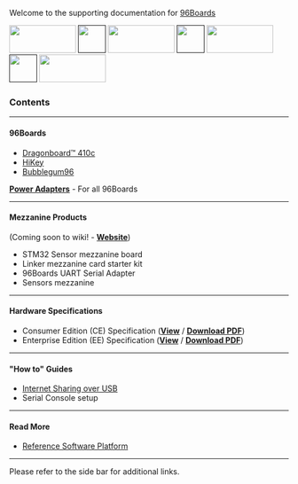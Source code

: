 Welcome to the supporting documentation for <a href="http://96boards.org" target="_blank">96Boards</a>

<a href="http://96boards.org" target="_blank"><img src="http://i.imgur.com/mKjYKTH.png" data-canonical-src="http://i.imgur.com/mKjYKTH.png" width="120" height="50" /></a>
[<img src="http://i.imgur.com/ou7F2lh.png" data-canonical-src="http://i.imgur.com/ou7F2lh.png" width="50" height="50" />]() 
<a href="https://www.96boards.org/products/ce/" target="_blank"><img src="http://i.imgur.com/QEilCHZ.png" data-canonical-src="http://i.imgur.com/QEilCHZ.png" width="120" height="50" /></a>
[<img src="http://i.imgur.com/ou7F2lh.png" data-canonical-src="http://i.imgur.com/ou7F2lh.png" width="50" height="50" />]() 
<a href="https://www.96boards.org/products/ee/" target="_blank"><img src="http://i.imgur.com/DLgo1qU.png" data-canonical-src="http://i.imgur.com/DLgo1qU.png" width="120" height="50" /></a>
[<img src="http://i.imgur.com/ou7F2lh.png" data-canonical-src="http://i.imgur.com/ou7F2lh.png" width="50" height="50" />]() 
<a href="https://www.96boards.org/products/mezzanine/" target="_blank"><img src="http://i.imgur.com/FU8ewZf.png" data-canonical-src="http://i.imgur.com/FU8ewZf.png" width="120" height="50" /></a>

### Contents

***

#### 96Boards
- [Dragonboard™ 410c](https://github.com/96boards/documentation/wiki/DragonBoard™-410c-Home)
- [HiKey](https://github.com/96boards/documentation/wiki/HiKey-Home)
- [Bubblegum96](https://github.com/96boards/documentation/wiki/Bubblegum96-Home)

<a href="https://www.96boards.org/products/accessories/power/" target="_blank">**Power Adapters**</a> - For all 96Boards

***

#### Mezzanine Products

(Coming soon to wiki! - <a href="https://www.96boards.org/products/mezzanine/" target="_blank">**Website**</a>)

- STM32 Sensor mezzanine board
- Linker mezzanine card starter kit
- 96Boards UART Serial Adapter
- Sensors mezzanine

***

#### Hardware Specifications

- Consumer Edition (CE) Specification (<a href="https://github.com/96boards/documentation/blob/master/96BoardsCESpecificationv1.0-EA1.pdf" target="_blank">**View**</a>
 / [**Download PDF**](https://www.96boards.org/ce-specification))
- Enterprise Edition (EE) Specification (<a href="https://github.com/96boards/documentation/blob/master/96BoardsEESpecificationv1.0.pdf" target="_blank">**View**</a>
 / [**Download PDF**](https://www.96boards.org/ee-specification))

***

#### "How to" Guides

- [Internet Sharing over USB](https://github.com/96boards/documentation/wiki/Sharing-Internet-connections-over-USB-on-96Boards)
- Serial Console setup

***

#### Read More

- [Reference Software Platform](https://github.com/96boards/documentation/wiki/ReferencePlatform)

***

Please refer to the side bar for additional links.